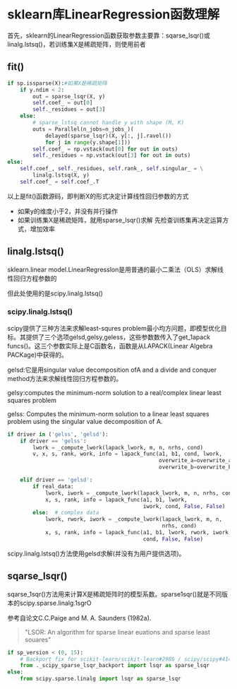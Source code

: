 # sklearn库LinearRegression函数理解

首先，sklearn的LinearRegression函数获取参数主要靠：sqarse_lsqr()或linalg.lstsq()，若训练集X是稀疏矩阵，则使用前者

## fit()

  ```python
  if sp.issparse(X):#如果X是稀疏矩阵
      if y.ndim < 2:
          out = sparse_lsqr(X, y)
          self.coef_ = out[0]
          self._residues = out[3]
      else:
          # sparse_lstsq cannot handle y with shape (M, K)
          outs = Parallel(n_jobs=n_jobs_)(
              delayed(sparse_lsqr)(X, y[:, j].ravel())
              for j in range(y.shape[1]))
          self.coef_ = np.vstack(out[0] for out in outs)
          self._residues = np.vstack(out[3] for out in outs)
  else:
      self.coef_, self._residues, self.rank_, self.singular_ = \
          linalg.lstsq(X, y)
      self.coef_ = self.coef_.T
  ```

以上是fit()函数源码，即判断X的形式决定计算线性回归参数的方式

* 如果y的维度小于2，并没有并行操作
* 如果训练集X是稀疏矩阵，就用sparse_lsqr()求解
  先检查训练集再决定运算方式，增加效率



## linalg.lstsq()

sklearn.linear model.LinearRegresslon是用普通的最小二乘法（OLS）求解线性回归方程参数的

但此处使用的是scipy.linalg.lstsq()

### scipy.linalg.lstsq()

scipy提供了三种方法来求解least-squres problem最小均方问题，即模型优化目标。其提供了三个选项gelsd,gelsy,geless，这些参数数传入了get_1apack funcs()。这三个参数实际上是C函数名，函数是从LAPACK(Linear Algebra PACKage)中获得的。

gelsd:它是用singular value decomposition ofA and a divide and conquer method方法来求解线性回归方程参数的。

gelsy:computes the minimum-norm solution to a real/complex linear least squares problem

gelss: Computes the minimum-norm solution to a linear least squares problem using the singular value decomposition of A.

```python
if driver in ('gelss', 'gelsd'):
    if driver == 'gelss':
        lwork = _compute_lwork(lapack_lwork, m, n, nrhs, cond)
        v, x, s, rank, work, info = lapack_func(a1, b1, cond, lwork,
                                                overwrite_a=overwrite_a,
                                                overwrite_b=overwrite_b)

    elif driver == 'gelsd':
        if real_data:
            lwork, iwork = _compute_lwork(lapack_lwork, m, n, nrhs, cond)
            x, s, rank, info = lapack_func(a1, b1, lwork,
                                           iwork, cond, False, False)
        else:  # complex data
            lwork, rwork, iwork = _compute_lwork(lapack_lwork, m, n,
                                                 nrhs, cond)
            x, s, rank, info = lapack_func(a1, b1, lwork, rwork, iwork,
                                           cond, False, False)
```



scipy.linalg.lstsq()方法使用gelsd求解(并没有为用户提供选项)。


## sqarse_lsqr()

sqarse_1sqr()方法用来计算X是稀疏矩阵时的模型系数。sparse1sqr()就是不同版本的scipy.sparse.linalg.1sgrO

参考自论文C.C.Paige and M. A. Saunders (1982a). 

> "LSOR: An algorithm for sparse linear euations and sparse least souares"

```python
if sp_version < (0, 15):
    # Backport fix for scikit-learn/scikit-learn#2986 / scipy/scipy#4142
    from ._scipy_sparse_lsqr_backport import lsqr as sparse_lsqr
else:
    from scipy.sparse.linalg import lsqr as sparse_lsqr
```